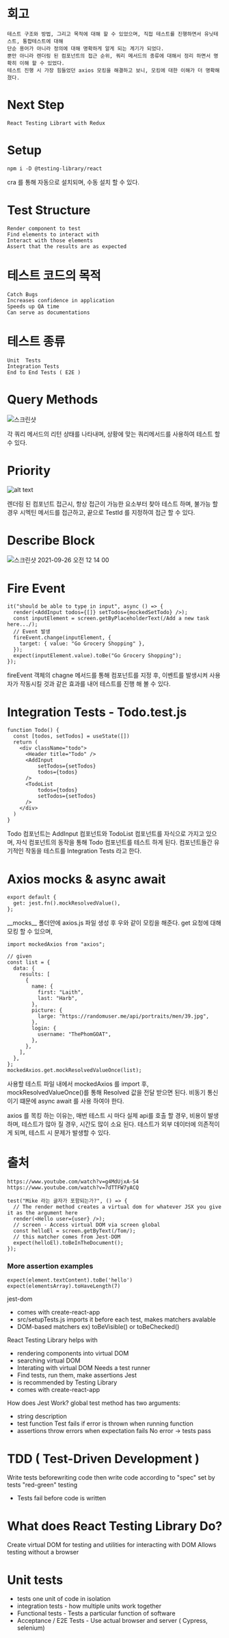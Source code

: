 # 회고

```
테스트 구조와 방법, 그리고 목적에 대해 할 수 있었으며, 직접 테스트를 진행하면서 유닛테스트, 통합테스트에 대해
단순 용어가 아니라 정의에 대해 명확하게 알게 되는 계기가 되었다.
뿐만 아니라 렌더링 된 컴포넌트의 접근 순위, 쿼리 메서드의 종류에 대해서 정리 하면서 명확히 이해 할 수 있었다.
테스트 진행 시 가장 힘들었던 axios 모킹을 해결하고 보니, 모킹에 대한 이해가 더 명확해졌다.
```

# Next Step

```
React Testing Librart with Redux
```

# Setup

```
npm i -D @testing-library/react
```

cra 를 통해 자동으로 설치되며, 수동 설치 할 수 있다.

# Test Structure

```
Render component to test
Find elements to interact with
Interact with those elements
Assert that the results are as expected
```

# 테스트 코드의 목적

```
Catch Bugs
Increases confidence in application
Speeds up QA time
Can serve as documentations
```

# 테스트 종류

```
Unit  Tests
Integration Tests
End to End Tests ( E2E )
```

# Query Methods

![스크린샷](https://user-images.githubusercontent.com/40695665/134776269-bb0e6fc8-e2b8-4820-9a10-5b0cd89e3c27.png)

각 쿼리 메서드의 리턴 상태를 나타내며, 상황에 맞는 쿼리메서드를 사용하여 테스트 할 수 있다.

# Priority

![alt text](https://user-images.githubusercontent.com/40695665/134767397-519c50eb-4acf-4cf6-89e0-a039ff2b89db.png)

렌더링 된 컴포넌트 접근시, 항상 접근이 가능한 요소부터 찾아 테스트 하며, 불가능 할경우 시멕틴 메서드를 접근하고, 끝으로 TestId 를 지정하여 접근 할 수 있다.

# Describe Block

![스크린샷 2021-09-26 오전 12 14 00](https://user-images.githubusercontent.com/40695665/134776412-260d7459-2181-4ab0-9eb9-b3cfea863b3b.png)

# Fire Event

```
it("should be able to type in input", async () => {
  render(<AddInput todos={[]} setTodos={mockedSetTodo} />);
  const inputElement = screen.getByPlaceholderText(/Add a new task here.../);
  // Event 발생
  fireEvent.change(inputElement, {
    target: { value: "Go Grocery Shopping" },
  });
  expect(inputElement.value).toBe("Go Grocery Shopping");
});
```

fireEvent 객체의 chagne 메서드를 통해 컴포넌트를 지정 후, 이벤트를 발생시켜 사용자가 작동시킬 것과 같은 효과를 내어 테스트를 진행 해 볼 수 있다.

# Integration Tests - Todo.test.js

```
function Todo() {
  const [todos, setTodos] = useState([])
  return (
    <div className="todo">
      <Header title="Todo" />
      <AddInput
          setTodos={setTodos}
          todos={todos}
      />
      <TodoList
          todos={todos}
          setTodos={setTodos}
      />
    </div>
  )
}
```

Todo 컴포넌트는 AddInput 컴포넌트와 TodoList 컴포넌트를 자식으로 가지고 있으며, 자식 컴포넌트의 동작을 통해 Todo 컴포넌트를 테스트 하게 된다. 컴포넌트들간 유기적인 작동을 테스트를 Integration Tests 라고 한다.

# Axios mocks & async await

```
export default {
  get: jest.fn().mockResolvedValue(),
};
```

\_\_mocks\_\_ 폴더안에 axios.js 파일 생성 후 우와 같이 모킹을 해준다. get 요청에 대해 모킹 할 수 있으며,

```
import mockedAxios from "axios";

// given
const list = {
  data: {
    results: [
      {
        name: {
          first: "Laith",
          last: "Harb",
        },
        picture: {
          large: "https://randomuser.me/api/portraits/men/39.jpg",
        },
        login: {
          username: "ThePhomGOAT",
        },
      },
    ],
  },
};
mockedAxios.get.mockResolvedValueOnce(list);
```

사용할 테스트 파일 내에서 mockedAxios 를 import 후, mockResolvedValueOnce()를 통해 Resolved 값을 전달 받으면 된다. 비동기 통신이기 떄문에 async await 를 사용 하여야 한다.

axios 를 목킹 하는 이유는, 매번 테스트 시 마다 실제 api를 호출 할 경우, 비용이 발생하며, 테스트가 많아 질 경우, 시간도 많이 소요 된다. 테스트가 외부 데이터에 의존적이게 되며, 테스트 시 문제가 발생할 수 있다.

# 출처

```
https://www.youtube.com/watch?v=g4MdUjxA-S4
https://www.youtube.com/watch?v=7dTTFW7yACQ
```

```
test("Mike 라는 글자가 포함되는가?", () => {
  // The render method creates a virtual dom for whatever JSX you give it as the argument here
  render(<Hello user={user} />);
  // screen - Access virtual DOM via screen global
  const helloEl = screen.getByText(/Tom/);
  // this matcher comes from Jest-DOM
  expect(helloEl).toBeInTheDocument();
});
```

### More assertion examples

```
expect(element.textContent).toBe('hello')
expect(elementsArray).toHaveLength(7)

```

jest-dom

- comes with create-react-app
- src/setupTests.js imports it before each test, makes matchers avalable
- DOM-based matchers ex) toBeVisible() or toBeChecked()

React Testing Library helps with

- rendering components into virtual DOM
- searching virtual DOM
- Interating with virtual DOM
  Needs a test runner
- Find tests, run them, make assertions
  Jest
- is recommended by Testing Library
- comes with create-react-app

How does Jest Work?
global test method has two arguments:

- string description
- test function
  Test fails if error is thrown when running function
- assertions throw errors when expectation fails
  No error -> tests pass

# TDD ( Test-Driven Development )

Write tests beforewriting code
then write code according to "spec" set by tests
"red-green" testing

- Tests fail before code is written

# What does React Testing Library Do?

Create virtual DOM for testing and utilities for interacting with DOM
Allows testing without a browser

# Unit tests

- tests one unit of code in isolation
- integration tests - how multiple units work together
- Functional tests - Tests a particular function of software
- Acceptance / E2E Tests - Use actual browser and server ( Cypress, selenium)
